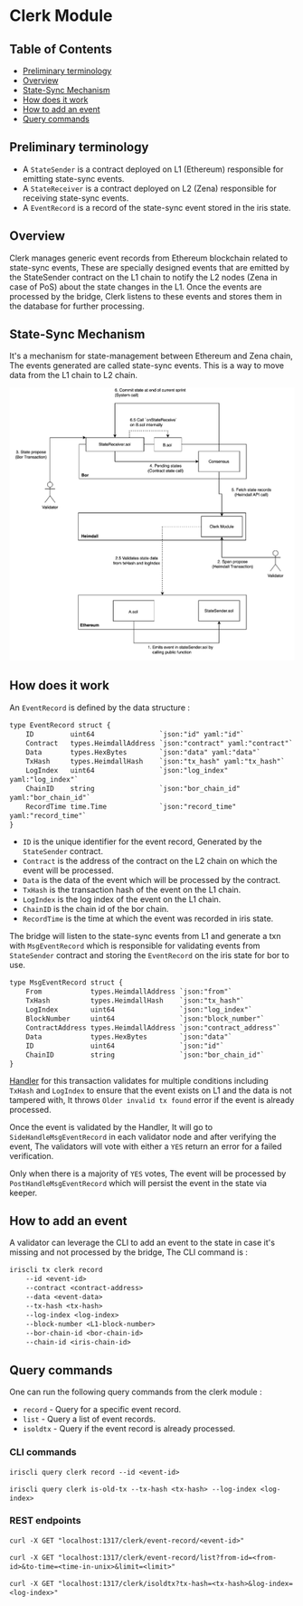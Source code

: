 # Clerk Module

## Table of Contents

- [Preliminary terminology](#preliminary-terminology)
- [Overview](#overview)
- [State-Sync Mechanism](#state-sync-mechanism)
- [How does it work](#how-does-it-work)
- [How to add an event](#how-to-add-an-event)
- [Query commands](#query-commands)

## Preliminary terminology

- A `StateSender` is a contract deployed on L1 (Ethereum) responsible for emitting state-sync events.
- A `StateReceiver` is a contract deployed on L2 (Zena) responsible for receiving state-sync events.
- A `EventRecord` is a record of the state-sync event stored in the iris state.

## Overview

Clerk manages generic event records from Ethereum blockchain related to state-sync events, These are specially designed events that are emitted by the StateSender contract on the L1 chain to notify the L2 nodes (Zena in case of PoS) about the state changes in the L1. Once the events are processed by the bridge, Clerk listens to these events and stores them in the database for further processing.

## State-Sync Mechanism

It's a mechanism for state-management between Ethereum and Zena chain, The events generated are called state-sync events. This is a way to move data from the L1 chain to L2 chain.

![State-Sync Mechanism](state-sync-mechanism.png)

## How does it work

An `EventRecord` is defined by the data structure :

```
type EventRecord struct {
	ID         uint64                `json:"id" yaml:"id"`
	Contract   types.HeimdallAddress `json:"contract" yaml:"contract"`
	Data       types.HexBytes        `json:"data" yaml:"data"`
	TxHash     types.HeimdallHash    `json:"tx_hash" yaml:"tx_hash"`
	LogIndex   uint64                `json:"log_index" yaml:"log_index"`
	ChainID    string                `json:"bor_chain_id" yaml:"bor_chain_id"`
	RecordTime time.Time             `json:"record_time" yaml:"record_time"`
}
```

- `ID` is the unique identifier for the event record, Generated by the `StateSender` contract.
- `Contract` is the address of the contract on the L2 chain on which the event will be processed.
- `Data` is the data of the event which will be processed by the contract.
- `TxHash` is the transaction hash of the event on the L1 chain.
- `LogIndex` is the log index of the event on the L1 chain.
- `ChainID` is the chain id of the bor chain.
- `RecordTime` is the time at which the event was recorded in iris state.

The bridge will listen to the state-sync events from L1 and generate a txn with `MsgEventRecord` which is responsible for validating events from `StateSender` contract and storing the `EventRecord` on the iris state for bor to use.

```
type MsgEventRecord struct {
	From            types.HeimdallAddress `json:"from"`
	TxHash          types.HeimdallHash    `json:"tx_hash"`
	LogIndex        uint64                `json:"log_index"`
	BlockNumber     uint64                `json:"block_number"`
	ContractAddress types.HeimdallAddress `json:"contract_address"`
	Data            types.HexBytes        `json:"data"`
	ID              uint64                `json:"id"`
	ChainID         string                `json:"bor_chain_id"`
}
```

[Handler](handler.go) for this transaction validates for multiple conditions including `TxHash` and `LogIndex` to ensure that the event exists on L1 and the data is not tampered with, It throws `Older invalid tx found` error if the event is already processed.

Once the event is validated by the Handler, It will go to `SideHandleMsgEventRecord` in each validator node and after verifying the event, The validators will vote with either a `YES` return an error for a failed verification.

Only when there is a majority of `YES` votes, The event will be processed by `PostHandleMsgEventRecord` which will persist the event in the state via keeper.

## How to add an event

A validator can leverage the CLI to add an event to the state in case it's missing and not processed by the bridge, The CLI command is :

```
iriscli tx clerk record
    --id <event-id>
    --contract <contract-address>
    --data <event-data>
    --tx-hash <tx-hash>
    --log-index <log-index>
    --block-number <L1-block-number>
    --bor-chain-id <bor-chain-id>
    --chain-id <iris-chain-id>
```

## Query commands

One can run the following query commands from the clerk module :

- `record` - Query for a specific event record.
- `list` - Query a list of event records.
- `isoldtx` - Query if the event record is already processed.

### CLI commands

```
iriscli query clerk record --id <event-id>
```

```
iriscli query clerk is-old-tx --tx-hash <tx-hash> --log-index <log-index>
```

### REST endpoints

```
curl -X GET "localhost:1317/clerk/event-record/<event-id>"
```

```
curl -X GET "localhost:1317/clerk/event-record/list?from-id=<from-id>&to-time=<time-in-unix>&limit=<limit>"
```

```
curl -X GET "localhost:1317/clerk/isoldtx?tx-hash=<tx-hash>&log-index=<log-index>"
```
